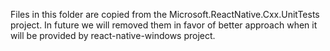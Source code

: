 Files in this folder are copied from the Microsoft.ReactNative.Cxx.UnitTests project.
In future we will removed them in favor of better approach when it will be provided by react-native-windows project.